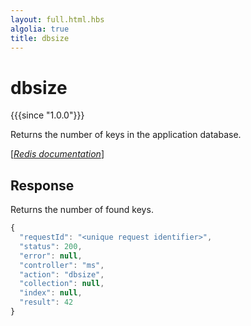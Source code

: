 ```yaml
---
layout: full.html.hbs
algolia: true
title: dbsize
---
```



# dbsize

{{{since "1.0.0"}}}

Returns the number of keys in the application database.

[[_Redis documentation_]](https://redis.io/commands/dbsize)


## Response

Returns the number of found keys.

```javascript
{
  "requestId": "<unique request identifier>",
  "status": 200,
  "error": null,
  "controller": "ms",
  "action": "dbsize",
  "collection": null,
  "index": null,
  "result": 42
}
```

